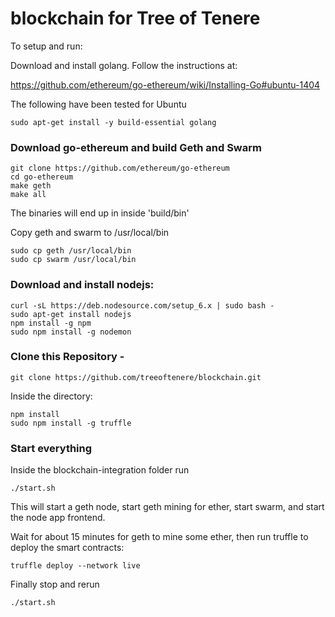 # blockchain for Tree of Tenere 


To setup and run: 

Download and install golang.  Follow the instructions at:

https://github.com/ethereum/go-ethereum/wiki/Installing-Go#ubuntu-1404 


The following have been tested for Ubuntu 
```
sudo apt-get install -y build-essential golang
```


### Download go-ethereum and build Geth and Swarm

```
git clone https://github.com/ethereum/go-ethereum
cd go-ethereum
make geth
make all
```
The binaries will end up in inside 'build/bin' 

Copy geth and swarm to /usr/local/bin 

```
sudo cp geth /usr/local/bin
sudo cp swarm /usr/local/bin
```

### Download and install nodejs:

```
curl -sL https://deb.nodesource.com/setup_6.x | sudo bash -
sudo apt-get install nodejs 
npm install -g npm 
sudo npm install -g nodemon
```


### Clone this Repository - 

`git clone https://github.com/treeoftenere/blockchain.git` 

Inside the directory:

```
npm install 
sudo npm install -g truffle
```
 

### Start everything

Inside the blockchain-integration folder run 

```
./start.sh
```

This will start a geth node, start geth mining for ether, start swarm, and start the node app frontend.

Wait for about 15 minutes for geth to mine some ether, then run truffle to deploy the smart contracts:

```
truffle deploy --network live
```


Finally stop and rerun 

```
./start.sh
```
